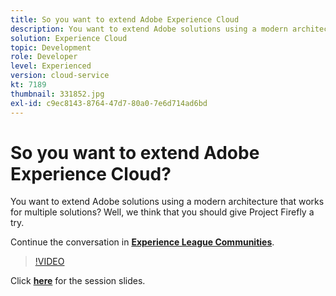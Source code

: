 ```yaml
---
title: So you want to extend Adobe Experience Cloud
description: You want to extend Adobe solutions using a modern architecture that works for multiple solutions? Well, we think that you should give Project Firefly a try. This session was delivered as part of Adobe Developers Live Content event.
solution: Experience Cloud
topic: Development
role: Developer
level: Experienced
version: cloud-service
kt: 7189
thumbnail: 331852.jpg
exl-id: c9ec8143-8764-47d7-80a0-7e6d714ad6bd
---
```

# So you want to extend Adobe Experience Cloud?

You want to extend Adobe solutions using a modern architecture that works for multiple solutions? Well, we think that you should give Project Firefly a try.

Continue the conversation in **[Experience League Communities](http://adobe.ly/36Yd3v6)**.

>[!VIDEO](https://video.tv.adobe.com/v/331852/?quality=12&learn=on&hidetitle=true)

Click **[here](/help/assets/extend-experience-cloud.pdf)** for the session slides.
